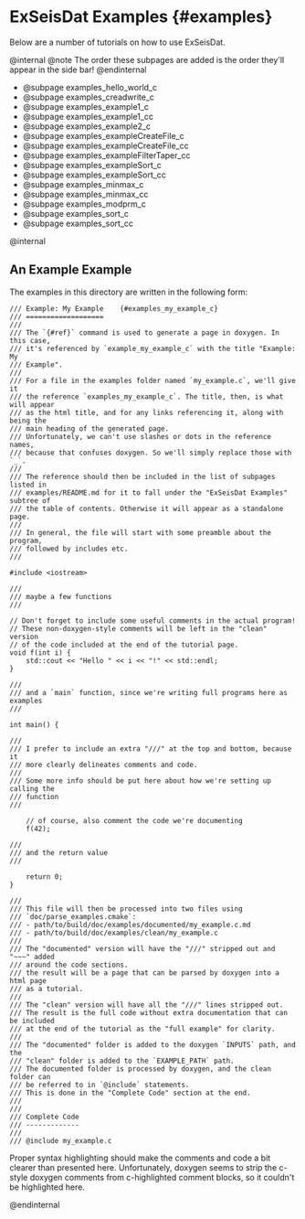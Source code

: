 
ExSeisDat Examples    {#examples}
==================

Below are a number of tutorials on how to use ExSeisDat.

@internal
    @note The order these subpages are added is the order they'll appear in the
          side bar!
@endinternal

- @subpage examples_hello_world_c
- @subpage examples_creadwrite_c
- @subpage examples_example1_c
- @subpage examples_example1_cc
- @subpage examples_example2_c
- @subpage examples_exampleCreateFile_c
- @subpage examples_exampleCreateFile_cc
- @subpage examples_exampleFilterTaper_cc
- @subpage examples_exampleSort_c
- @subpage examples_exampleSort_cc
- @subpage examples_minmax_c
- @subpage examples_minmax_cc
- @subpage examples_modprm_c
- @subpage examples_sort_c
- @subpage examples_sort_cc


@internal

An Example Example
------------------

The examples in this directory are written in the following form:

~~~
/// Example: My Example    {#examples_my_example_c}
/// ===================
///
/// The `{#ref}` command is used to generate a page in doxygen. In this case,
/// it's referenced by `example_my_example_c` with the title "Example: My
/// Example".
///
/// For a file in the examples folder named `my_example.c`, we'll give it
/// the reference `examples_my_example_c`. The title, then, is what will appear
/// as the html title, and for any links referencing it, along with being the
/// main heading of the generated page.
/// Unfortunately, we can't use slashes or dots in the reference names,
/// because that confuses doxygen. So we'll simply replace those with `_`.
///
/// The reference should then be included in the list of subpages listed in
/// examples/README.md for it to fall under the "ExSeisDat Examples" subtree of
/// the table of contents. Otherwise it will appear as a standalone page.
///
/// In general, the file will start with some preamble about the program,
/// followed by includes etc.
///

#include <iostream>

///
/// maybe a few functions
///

// Don't forget to include some useful comments in the actual program!
// These non-doxygen-style comments will be left in the "clean" version
// of the code included at the end of the tutorial page.
void f(int i) {
    std::cout << "Hello " << i << "!" << std::endl;
}

///
/// and a `main` function, since we're writing full programs here as examples
///

int main() {

///
/// I prefer to include an extra "///" at the top and bottom, because it
/// more clearly delineates comments and code.
///
/// Some more info should be put here about how we're setting up calling the
/// function
///

    // of course, also comment the code we're documenting
    f(42);

///
/// and the return value
///

    return 0;
}

///
/// This file will then be processed into two files using
/// `doc/parse_examples.cmake`:
/// - path/to/build/doc/examples/documented/my_example.c.md
/// - path/to/build/doc/examples/clean/my_example.c
///
/// The "documented" version will have the "///" stripped out and "~~~" added
/// around the code sections.
/// the result will be a page that can be parsed by doxygen into a html page
/// as a tutorial.
///
/// The "clean" version will have all the "///" lines stripped out.
/// The result is the full code without extra documentation that can be included
/// at the end of the tutorial as the "full example" for clarity.
///
/// The "documented" folder is added to the doxygen `INPUTS` path, and the
/// "clean" folder is added to the `EXAMPLE_PATH` path.
/// The documented folder is processed by doxygen, and the clean folder can
/// be referred to in `@include` statements.
/// This is done in the "Complete Code" section at the end.
///
///
/// Complete Code
/// -------------
///
/// @include my_example.c
~~~

Proper syntax highlighting should make the comments and code a bit clearer than
presented here.
Unfortunately, doxygen seems to strip the c-style doxygen comments from
c-highlighted comment blocks, so it couldn't be highlighted here.

@endinternal
